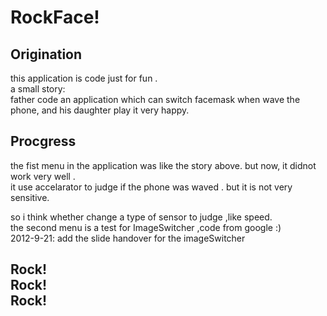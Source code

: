 <h1>RockFace!</h1>

<h2>Origination</h2>
this application is code just for fun . <br/>
a small story:<br/>
	father code an application which can switch facemask when wave the phone, and his daughter play it very happy.<br/> 

<h2>Procgress</h2>

the fist menu in the application was like the story above. but now, it didnot work very well .<br/>
it use accelarator to judge if the phone was waved . but it is not very sensitive.<br/>

so i think whether change a type of sensor to judge ,like speed.<br/>
the second menu is a test for ImageSwitcher ,code from google :)<br/>
2012-9-21: add the slide handover for the imageSwitcher<br/>

<h2>
Rock!<br/>
Rock!<br/>
Rock!<br/>
</h2>
